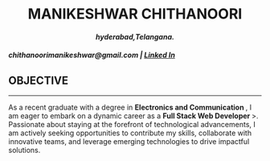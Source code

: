 
<h1><center><strong>MANIKESHWAR CHITHANOORI</strong></center></h1>

<h4><center><em>hyderabad,Telangana.</em></center></h4>
<h4><centre><em>chithanoorimanikeshwar@gmail.com | <a href="https://www.linkedin.com/in/chithanoori-manikeshwar-18911a04d1">Linked In</a></em></centre></h4>

<h2>OBJECTIVE</h2>
<hr/>
<p>
 As a recent graduate with a degree in <strong> Electronics and Communication </strong>, I am eager to embark on a dynamic career as a <strong> Full Stack Web Developer </strong>>. Passionate about staying at the forefront of technological advancements, I am actively seeking opportunities to contribute my skills, collaborate with innovative teams, and leverage emerging technologies to drive impactful solutions.<br/>
</p>


